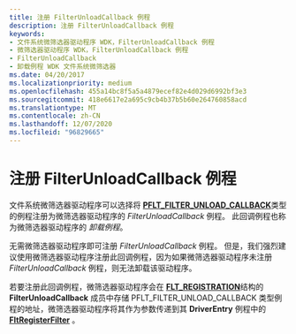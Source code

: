 ```yaml
---
title: 注册 FilterUnloadCallback 例程
description: 注册 FilterUnloadCallback 例程
keywords:
- 文件系统微筛选器驱动程序 WDK，FilterUnloadCallback 例程
- 微筛选器驱动程序 WDK，FilterUnloadCallback 例程
- FilterUnloadCallback
- 卸载例程 WDK 文件系统微筛选器
ms.date: 04/20/2017
ms.localizationpriority: medium
ms.openlocfilehash: 455a14bc8f5a5a4879ecef82e4d029d6992bf3e3
ms.sourcegitcommit: 418e6617e2a695c9cb4b37b5b60e264760858acd
ms.translationtype: MT
ms.contentlocale: zh-CN
ms.lasthandoff: 12/07/2020
ms.locfileid: "96829665"
---
```

# <a name="registering-a-filterunloadcallback-routine"></a>注册 FilterUnloadCallback 例程

文件系统微筛选器驱动程序可以选择将 [**PFLT_FILTER_UNLOAD_CALLBACK**](/windows-hardware/drivers/ddi/fltkernel/nc-fltkernel-pflt_filter_unload_callback)类型的例程注册为微筛选器驱动程序的 *FilterUnloadCallback* 例程。 此回调例程也称为微筛选器驱动程序的 *卸载例程*。

无需微筛选器驱动程序即可注册 *FilterUnloadCallback* 例程。 但是，我们强烈建议使用微筛选器驱动程序注册此回调例程，因为如果微筛选器驱动程序未注册 *FilterUnloadCallback* 例程，则无法卸载该驱动程序。

若要注册此回调例程，微筛选器驱动程序会在 [**FLT_REGISTRATION**](/windows-hardware/drivers/ddi/fltkernel/ns-fltkernel-_flt_registration)结构的 **FilterUnloadCallback** 成员中存储 PFLT_FILTER_UNLOAD_CALLBACK 类型例程的地址，微筛选器驱动程序将其作为参数传递到其 **DriverEntry** 例程中的 [**FltRegisterFilter**](/windows-hardware/drivers/ddi/fltkernel/nf-fltkernel-fltregisterfilter) 。
